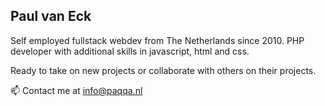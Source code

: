 ## Paul van Eck

<!--
**paqqaPaul/paqqaPaul** is a ✨ _special_ ✨ repository because its `README.md` (this file) appears on your GitHub profile.

Here are some ideas to get you started:

- 🔭 I’m currently working on ...
- 🌱 I’m currently learning ...
- 👯 I’m looking to collaborate on ...
- 🤔 I’m looking for help with ...
- 💬 Ask me about ...
- 📫 How to reach me: ...
- 😄 Pronouns: ...
- ⚡ Fun fact: ...
-->
Self employed fullstack webdev from The Netherlands since 2010.
PHP developer with additional skills in javascript, html and css.

Ready to take on new projects or collaborate with others on their projects.

📫 Contact me at info@paqqa.nl
